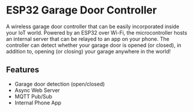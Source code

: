 
# ESP32 Garage Door Controller

A wireless garage door controller that can be easily incorporated inside your IoT world.
Powered by an ESP32 over Wi-Fi, the microcontroller hosts an internal server that can be relayed to an app on your phone. 
The controller can detect whether your garage door is opened (or closed), in addition to, opening (or closing) your garage anywhere in the world!



## Features

- Garage door detection (open/closed)
- Async Web Server
- MQTT Pub/Sub
- Internal Phone App

